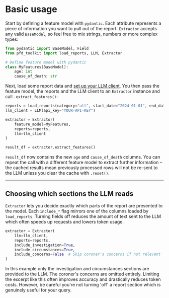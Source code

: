 # Basic usage

Start by defining a feature model with `pydantic`. Each attribute represents a piece of information you want to pull out of the report. `Extractor` accepts any valid `BaseModel`, so feel free to mix strings, numbers or more complex types:

```python
from pydantic import BaseModel, Field
from pfd_toolkit import load_reports, LLM, Extractor

# Define feature model with pydantic
class MyFeatures(BaseModel):
    age: int
    cause_of_death: str
```

Next, load some report data and [set up your LLM client](../llm_setup.md). You then pass the feature model, the reports and the LLM client to an `Extractor` instance and call `.extract_features()`:

```python
reports = load_reports(category="all", start_date="2024-01-01", end_date="2024-12-31")
llm_client = LLM(api_key="YOUR-API-KEY")

extractor = Extractor(
    feature_model=MyFeatures,
    reports=reports,
    llm=llm_client
)

result_df = extractor.extract_features()
```

`result_df` now contains the new `age` and `cause_of_death` columns. You can repeat the call with a different feature model to extract further information – the cached results mean previously processed rows will not be re-sent to the LLM unless you clear the cache with `.reset()`.

---

## Choosing which sections the LLM reads

`Extractor` lets you decide exactly which parts of the report are presented to the model. Each `include_*` flag mirrors one of the columns loaded by `load_reports`. Turning fields off reduces the amount of text sent to the LLM which often speeds up requests and lowers token usage.

```python
extractor = Extractor(
    llm=llm_client,
    reports=reports,
    include_investigation=True,
    include_circumstances=True,
    include_concerns=False  # Skip coroner's concerns if not relevant
)
```

In this example only the investigation and circumstances sections are provided to the LLM. The coroner's concerns are omitted entirely. Limiting the excerpt like this often improves accuracy and drastically reduces token costs. However, be careful you're not turning 'off' a report section which is genuinely useful for your query.
